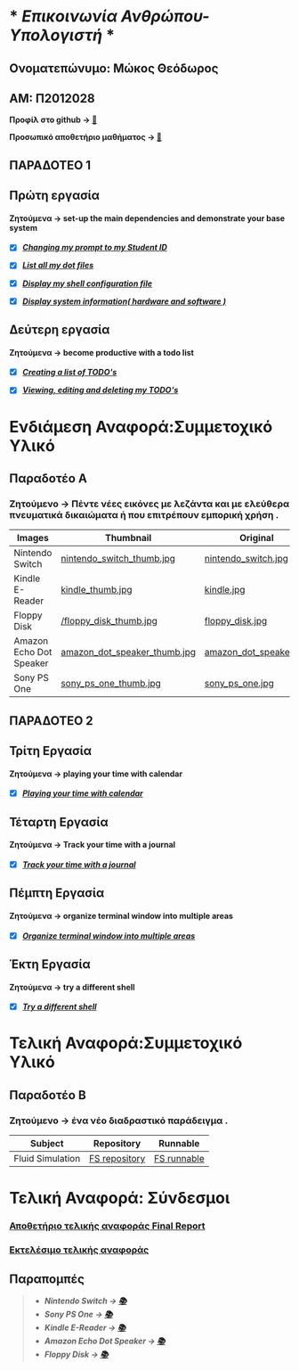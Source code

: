  # * *Επικοινωνία Ανθρώπου-Υπολογιστή* *
 
 ## Ονοματεπώνυμο: Μώκος Θεόδωρος

 ## ΑΜ: Π2012028
 
 **Προφίλ στο github -> [:file_folder:](https://github.com/TheoMokos)**
 
 **Προσωπικό αποθετήριο μαθήματος -> [:file_folder:](https://github.com/TheoMokos/hci)**
 
 
 
 
 ## **ΠΑΡΑΔΟΤΕΟ 1**
 
 
 
 
 ## Πρώτη εργασία
 
 #### Ζητούμενα -> set-up the main dependencies and demonstrate your base system
 
 - [x] ***[Changing my prompt to my Student ID](https://asciinema.org/a/TXBRaPjbziu4JQSfAkq9T6HIf)***

 - [x] ***[List all my dot files](https://asciinema.org/a/WdhqZg9LEqfSvaBrTjWXYJPRK)***

 - [x] ***[Display my shell configuration file](https://asciinema.org/a/ovDtc2nUL4D963ewIF6aSe5Gz)***

 - [x] ***[Display system information( hardware and software )](https://asciinema.org/a/I56M7mG6Ue3AxoMuHrJVk7P1Q)***

 ## Δεύτερη εργασία
 
 #### Ζητούμενα -> become productive with a todo list
 
 - [x] ***[Creating a list of TODO's](https://asciinema.org/a/oTU6rj75LDicPk7YNuaK0OlMn)***
 
 - [x] ***[Viewing, editing and deleting my TODO's](https://asciinema.org/a/6n4yisUM1RSpSHiD8fVc5ROMI)***
 
 
 # Ενδιάμεση Αναφορά:Συμμετοχικό Υλικό

 ## Παραδοτέο Α
 
 ### Ζητούμενο -> Πέντε νέες εικόνες με λεζάντα και με ελεύθερα πνευματικά δικαιώματα ή που επιτρέπουν εμπορική χρήση .


| Images | Thumbnail | Original | (.md) |
| --- | --- | --- | --- |
| Nintendo Switch |    [nintendo_switch_thumb.jpg](https://github.com/TheoMokos/gr/blob/gh-pages/images/nintendo_switch_thumb.jpg)  	|    [nintendo_switch.jpg](https://github.com/TheoMokos/gr/blob/gh-pages/images/nintendo_switch.jpg)   	|   [nintendo_switch.md](https://github.com/TheoMokos/gr/blob/gh-pages/_gallery/nintendo_switch.md)   	|
| Kindle E-Reader |    [kindle_thumb.jpg](https://github.com/TheoMokos/gr/blob/gh-pages/images/kindle_thumb.jpg)    	|     [kindle.jpg](https://github.com/TheoMokos/gr/blob/gh-pages/images/kindle.jpg)    	|    [kindle.md](https://github.com/TheoMokos/gr/blob/gh-pages/_gallery/kindle.md)    	|
| Floppy Disk |   [/floppy_disk_thumb.jpg](https://github.com/TheoMokos/gr/blob/gh-pages/images/floppy_disk_thumb.jpg)   	|    [floppy_disk.jpg](https://github.com/TheoMokos/gr/blob/gh-pages/images/floppy_disk.jpg)   	|   [floppy_disk.md](https://github.com/TheoMokos/gr/blob/gh-pages/_gallery/floppy_disk.md)   	|
| Amazon Echo Dot Speaker |       [amazon_dot_speaker_thumb.jpg](https://github.com/TheoMokos/gr/blob/gh-pages/images/amazon_dot_speaker_thumb.jpg)       	|        [amazon_dot_speaker.jpg](https://github.com/TheoMokos/gr/blob/gh-pages/images/amazon_dot_speaker.jpg)       	|        [amazon_dot_speaker.md](https://github.com/TheoMokos/gr/blob/gh-pages/_gallery/amazon_dot_speaker.md)      	|
| Sony PS One | [sony_ps_one_thumb.jpg](https://github.com/TheoMokos/gr/blob/gh-pages/images/sony_ps_one_thumb.jpg) 	|  [sony_ps_one.jpg](https://github.com/TheoMokos/gr/blob/gh-pages/images/sony_ps_one.jpg) 	| [sony_ps_one.md](https://github.com/TheoMokos/gr/blob/gh-pages/_gallery/sony_ps_one.md) 	|<br>
 
 
 
 ## **ΠΑΡΑΔΟΤΕΟ 2**
 
 
 ## Τρίτη Εργασία
 
 #### Ζητούμενα -> playing your time with calendar
 
 - [x] ***[Playing your time with calendar](https://asciinema.org/a/gG02FQPSvYsU0g9A3jEVCTqPy)***
 
 
 ## Τέταρτη Εργασία
 
 #### Ζητούμενα -> Track your time with a journal
 
 - [x] ***[Track your time with a journal](https://asciinema.org/a/zqDbgRO4S8p59zsO55kHvxagr)***
 
 
 ## Πέμπτη Εργασία
 
 #### Ζητούμενα -> organize terminal window into multiple areas
 
 - [x] ***[Organize terminal window into multiple areas](https://asciinema.org/a/Qus1NRAWm9dmJXcQrp3e5yaQG)***
 
 
 ## Έκτη Εργασία
 
 #### Ζητούμενα -> try a different shell
 
 - [x] ***[Try a different shell](https://asciinema.org/a/mM43mJ76eyqI4zvNTNf0bXW6O)***
 
 
 

 
 
 # Τελική Αναφορά:Συμμετοχικό Υλικό

 ## Παραδοτέο Β
 
 ### Ζητούμενο -> ένα νέο διαδραστικό παράδειγμα .

 | **Subject** | **Repository** | **Runnable** |
 | --- | --- | --- |
 | Fluid Simulation | [FS repository](https://github.com/TheoMokos/gr/blob/gh-pages/_remix/fluid-simulation.md) | [FS runnable](https://codepen.io/PavelDoGreat/pen/zdWzEL) |
 
 
 
 
 # Τελική Αναφορά: Σύνδεσμοι
 
 ### [Αποθετήριο τελικής αναφοράς Final Report](https://github.com/TheoMokos/FinalReport)
 ### [Εκτελέσιμο τελικής αναφοράς](https://theomokos.github.io/FinalReport/)
 
 
 
 
 
 
 
 
 ## Παραπομπές
 
 > - ***Nintendo Switch -> [:books:](https://el.wikipedia.org/wiki/Nintendo_Switch)***
 > - ***Sony PS One -> [:books:](https://en.wikipedia.org/wiki/PlayStation_(console)#PS_One)***
 > - ***Kindle E-Reader -> [:books:](https://en.wikipedia.org/wiki/Amazon_Kindle)***
 > - ***Amazon Echo Dot Speaker -> [:books:](https://en.wikipedia.org/wiki/Amazon_Kindle)***
 > - ***Floppy Disk -> [:books:](https://el.wikipedia.org/wiki/%CE%94%CE%B9%CF%83%CE%BA%CE%AD%CF%84%CE%B1_%CF%85%CF%80%CE%BF%CE%BB%CE%BF%CE%B3%CE%B9%CF%83%CF%84%CE%AE)***
 
 
 
 
 
 
 
 
 
 
 
 
 
 
